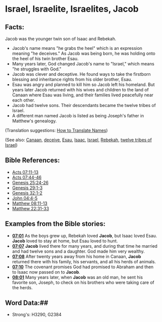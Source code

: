 # Israel, Israelite, Israelites, Jacob #

## Facts: ##

Jacob was the younger twin son of Isaac and Rebekah.

* Jacob's name means "he grabs the heel" which is an expression meaning "he deceives." As Jacob was being born, he was holding onto the heel of his twin brother Esau.
* Many years later, God changed Jacob's name to "Israel," which means "he struggles with God."
* Jacob was clever and deceptive. He found ways to take the firstborn blessing and inheritance rights from his older brother, Esau.
* Esau was angry and planned to kill him so Jacob left his homeland. But years later Jacob returned with his wives and children to the land of Canaan where Esau was living, and their families lived peacefully near each other.
* Jacob had twelve sons. Their descendants became the twelve tribes of Israel.
* A different man named Jacob is listed as being Joseph's father in Matthew's genealogy.

(Translation suggestions: [How to Translate Names](rc://en/ta/man/translate/translate-names))

(See also: [Canaan](canaan.md), [deceive](../other/deceive.md), [Esau](esau.md), [Isaac](isaac.md), [Israel](../kt/israel.md), [Rebekah](rebekah.md), [twelve tribes of Israel](../other/12tribesofisrael.md))

## Bible References: ##

* [Acts 07:11-13](rc://en/tn/help/act/07/11)
* [Acts 07:44-46](rc://en/tn/help/act/07/44)
* [Genesis 25:24-26](rc://en/tn/help/gen/25/24)
* [Genesis 29:1-3](rc://en/tn/help/gen/29/01)
* [Genesis 32:1-2](rc://en/tn/help/gen/32/01)
* [John 04:4-5](rc://en/tn/help/jhn/04/04)
* [Matthew 08:11-13](rc://en/tn/help/mat/08/11)
* [Matthew 22:31-33](rc://en/tn/help/mat/22/31)

## Examples from the Bible stories: ##

* __[07:01](rc://en/tn/help/obs/07/01)__ As the boys grew up, Rebekah loved __Jacob__, but Isaac loved Esau. __Jacob__  loved to stay at home, but Esau loved to hunt.
* __[07:07](rc://en/tn/help/obs/07/07)__ __Jacob__  lived there for many years, and during that time he married and had twelve sons and a daughter. God made him very wealthy.
* __[07:08](rc://en/tn/help/obs/07/08)__ After twenty years away from his home in Canaan, __Jacob__  returned there with his family, his servants, and all his herds of animals.
* __[07:10](rc://en/tn/help/obs/07/10)__ The covenant promises God had promised to Abraham and then to Isaac now passed on to __Jacob__.
* __[08:01](rc://en/tn/help/obs/08/01)__ Many years later, when __Jacob__  was an old man, he sent his favorite son, Joseph, to check on his brothers who were taking care of the herds.

## Word Data:##

* Strong's: H3290, G2384
